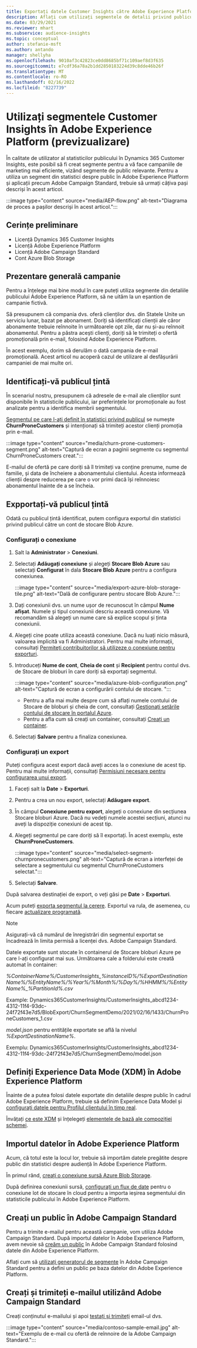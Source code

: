 ```yaml
---
title: Exportați datele Customer Insights către Adobe Experience Platform
description: Aflați cum utilizați segmentele de detalii privind publicul în Adobe Experience Platform.
ms.date: 03/29/2021
ms.reviewer: mhart
ms.subservice: audience-insights
ms.topic: conceptual
author: stefanie-msft
ms.author: antando
manager: shellyha
ms.openlocfilehash: 9010af3c42823ce0dd8685bf71c109aef8d3f635
ms.sourcegitcommit: e7cdf36a78a2b1dd2850183224d39c8dde46b26f
ms.translationtype: MT
ms.contentlocale: ro-RO
ms.lasthandoff: 02/16/2022
ms.locfileid: "8227739"
---
```

# <a name="use-customer-insights-segments-in-adobe-experience-platform-preview"></a>Utilizați segmentele Customer Insights în Adobe Experience Platform (previzualizare)

În calitate de utilizator al statisticilor publicului în Dynamics 365 Customer Insights, este posibil să fi creat segmente pentru a vă face campaniile de marketing mai eficiente, vizând segmente de public relevante. Pentru a utiliza un segment din statistici despre public în Adobe Experience Platform și aplicații precum Adobe Campaign Standard, trebuie să urmați câțiva pași descriși în acest articol.

:::image type="content" source="media/AEP-flow.png" alt-text="Diagrama de proces a pașilor descriși în acest articol.":::

## <a name="prerequisites"></a>Cerințe preliminare

-   Licență Dynamics 365 Customer Insights
-   Licență Adobe Experience Platform
-   Licență Adobe Campaign Standard
-   Cont Azure Blob Storage

## <a name="campaign-overview"></a>Prezentare generală campanie

Pentru a înțelege mai bine modul în care puteți utiliza segmente din detaliile publicului Adobe Experience Platform, să ne uităm la un eșantion de campanie fictivă.

Să presupunem că compania dvs. oferă clienților dvs. din Statele Unite un serviciu lunar, bazat pe abonament. Doriți să identificați clienții ale căror abonamente trebuie reînnoite în următoarele opt zile, dar nu și-au reînnoit abonamentul. Pentru a păstra acești clienți, doriți să le trimiteți o ofertă promoțională prin e-mail, folosind Adobe Experience Platform.

În acest exemplu, dorim să derulăm o dată campania de e-mail promoțională. Acest articol nu acoperă cazul de utilizare al desfășurării campaniei de mai multe ori.

## <a name="identify-your-target-audience"></a>Identificați-vă publicul țintă

În scenariul nostru, presupunem că adresele de e-mail ale clienților sunt disponibile în statisticile publicului, iar preferințele lor promoționale au fost analizate pentru a identifica membrii segmentului.

[Segmentul pe care l-ați definit în statistici privind publicul](segments.md) se numește **ChurnProneCustomers** și intenționați să trimiteți acestor clienți promoția prin e-mail.

:::image type="content" source="media/churn-prone-customers-segment.png" alt-text="Captură de ecran a paginii segmente cu segmentul ChurnProneCustomers creat.":::

E-mailul de ofertă pe care doriți să îl trimiteți va conține prenume, nume de familie, și data de încheiere a abonamentului clientului. Acesta informează clienții despre reducerea pe care o vor primi dacă își reînnoiesc abonamentul înainte de a se încheia.

## <a name="export-your-target-audience"></a>Expportați-vă publicul țintă

Odată cu publicul țintă identificat, putem configura exportul din statistici privind publicul către un cont de stocare Blob Azure.

### <a name="configure-a-connection"></a>Configurați o conexiune

1. Salt la **Administrator** > **Conexiuni**.

1. Selectați **Adăugați conexiune** și alegeți **Stocare Blob Azure** sau selectați **Configurat** în dala **Stocare Blob Azure** pentru a configura conexiunea.

   :::image type="content" source="media/export-azure-blob-storage-tile.png" alt-text="Dală de configurare pentru stocare Blob Azure."::: 

1. Dați conexiunii dvs. un nume ușor de recunoscut în câmpul **Nume afișat**. Numele și tipul conexiunii descriu această conexiune. Vă recomandăm să alegeți un nume care să explice scopul și ținta conexiunii.

1. Alegeți cine poate utiliza această conexiune. Dacă nu luați nicio măsură, valoarea implicită va fi Administratori. Pentru mai multe informații, consultați [Permiteți contribuitorilor să utilizeze o conexiune pentru exporturi](connections.md#allow-contributors-to-use-a-connection-for-exports).

1. Introduceți **Nume de cont**, **Cheia de cont** și **Recipient** pentru contul dvs. de Stocare de bloburi în care doriți să exportați segmentul.  
      
   :::image type="content" source="media/azure-blob-configuration.png" alt-text="Captură de ecran a configurării contului de stocare. "::: 
   
    - Pentru a afla mai multe despre cum să aflați numele contului de Stocare de bloburi și cheia de cont, consultați [Gestionați setările contului de stocare în portalul Azure](/azure/storage/common/storage-account-manage).
    - Pentru a afla cum să creați un container, consultați [Creați un container](/azure/storage/blobs/storage-quickstart-blobs-portal#create-a-container).

1. Selectați **Salvare** pentru a finaliza conexiunea. 

### <a name="configure-an-export"></a>Configurați un export

Puteți configura acest export dacă aveți acces la o conexiune de acest tip. Pentru mai multe informații, consultați [Permisiuni necesare pentru configurarea unui export](export-destinations.md#set-up-a-new-export).

1. Faceți salt la **Date** > **Exporturi**.

1. Pentru a crea un nou export, selectați **Adăugare export**.

1. În câmpul **Conexiune pentru export**, alegeți o conexiune din secțiunea Stocare bloburi Azure. Dacă nu vedeți numele acestei secțiuni, atunci nu aveți la dispoziție conexiuni de acest tip.

1. Alegeți segmentul pe care doriți să îl exportați. În acest exemplu, este **ChurnProneCustomers**.

   :::image type="content" source="media/select-segment-churnpronecustomers.png" alt-text="Captură de ecran a interfeței de selectare a segmentului cu segmentul ChurnProneCustomers selectat.":::

1. Selectați **Salvare**.

După salvarea destinației de export, o veți găsi pe **Date** > **Exporturi**.

Acum puteți [exporta segmentul la cerere](export-destinations.md#run-exports-on-demand). Exportul va rula, de asemenea, cu fiecare [actualizare programată](system.md).

> [!NOTE]
> Asigurați-vă că numărul de înregistrări din segmentul exportat se încadrează în limita permisă a licenței dvs. Adobe Campaign Standard.

Datele exportate sunt stocate în containerul de Stocare bloburi Azure pe care l-ați configurat mai sus. Următoarea cale a folderului este creată automat în container:

*%ContainerName%/CustomerInsights_%instanceID%/%ExportDestinationName%/%EntityName%/%Year%/%Month%/%Day%/%HHMM%/%EntityName%_%PartitionId%.csv*

Example: Dynamics365CustomerInsights/CustomerInsights_abcd1234-4312-11f4-93dc-24f72f43e7d5/BlobExport/ChurnSegmentDemo/2021/02/16/1433/ChurnProneCustomers_1.csv

*model.json* pentru entitățile exportate se află la nivelul *%ExportDestinationName%*.

Exemplu: Dynamics365CustomerInsights/CustomerInsights_abcd1234-4312-11f4-93dc-24f72f43e7d5/ChurnSegmentDemo/model.json

## <a name="define-experience-data-model-xdm-in-adobe-experience-platform"></a>Definiți Experience Data Mode (XDM) în Adobe Experience Platform

Înainte de a putea folosi datele exportate din detaliile despre public în cadrul Adobe Experience Platform, trebuie să definim Experience Data Model și [configurați datele pentru Profilul clientului în timp real](https://experienceleague.adobe.com/docs/experience-platform/profile/tutorials/dataset-configuration.html#tutorials).

Învățați [ce este XDM](https://experienceleague.adobe.com/docs/experience-platform/xdm/home.html) și înțelegeți [elementele de bază ale compoziției schemei](https://experienceleague.adobe.com/docs/experience-platform/xdm/schema/composition.html#schema).

## <a name="import-data-into-adobe-experience-platform"></a>Importul datelor în Adobe Experience Platform

Acum, că totul este la locul lor, trebuie să importăm datele pregătite despre public din statistici despre audiență în Adobe Experience Platform.

În primul rând, [creați o conexiune sursă Azure Blob Storage](https://experienceleague.adobe.com/docs/experience-platform/sources/ui-tutorials/create/cloud-storage/blob.html#getting-started).    

După definirea conexiunii sursă, [configurați un flux de date](https://experienceleague.adobe.com/docs/experience-platform/sources/ui-tutorials/dataflow/cloud-storage.html#ui-tutorials) pentru o conexiune lot de stocare în cloud pentru a importa ieșirea segmentului din statisticile publicului în Adobe Experience Platform.

## <a name="create-an-audience-in-adobe-campaign-standard"></a>Creați un public în Adobe Campaign Standard

Pentru a trimite e-mailul pentru această campanie, vom utiliza Adobe Campaign Standard. După importul datelor în Adobe Experience Platform, avem nevoie să [creăm un public](https://experienceleague.adobe.com/docs/campaign-standard/using/profiles-and-audiences/get-started-profiles-and-audiences.html#permission) în Adobe Campaign Standard folosind datele din Adobe Experience Platform.


Aflați cum să [utilizați generatorul de segmente](https://experienceleague.adobe.com/docs/campaign-standard/using/integrating-with-adobe-cloud/adobe-experience-platform/audience-destinations/aep-using-segment-builder.html) în Adobe Campaign Standard pentru a defini un public pe baza datelor din Adobe Experience Platform.

## <a name="create-and-send-the-email-using-adobe-campaign-standard"></a>Creați și trimiteți e-mailul utilizând Adobe Campaign Standard

Creați conținutul e-mailului și apoi [testați și trimiteți](https://experienceleague.adobe.com/docs/campaign-standard/using/testing-and-sending/get-started-sending-messages.html#preparing-and-testing-messages) email-ul dvs.

:::image type="content" source="media/contoso-sample-email.jpg" alt-text="Exemplu de e-mail cu ofertă de reînnoire de la Adobe Campaign Standard.":::
